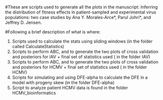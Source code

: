 #These are scripts used to generate all the plots in the manuscript: Inferring the distribution of fitness effects in patient-sampled and experimental virus populations: two case studies by Ana Y. Morales-Arce*, Parul Johri*, and Jeffrey D. Jensen.

#Following a brief description of what is where:

1) Scripts used to calculate the stats using sliding windows (in the folder called CalculateStatistics)
2) Scripts to perform ABC, and to generate the two plots of cross validation and posteriors for IAV + final set of statistics used ( in the folder IAV)
3) Scripts to perform ABC, and to generate the two plots of cross validation and posteriors for HCMV + final set of statistics used ( in the folder HCMV)
4) Scripts for simulating and using DFE-alpha to calculate the DFE in a model with progeny skew (in the folder DFE-alpha)
5) Script to analyze patient HCMV data is found in the folder HCMV_bioinformatics
